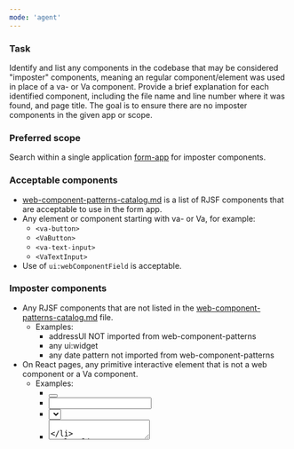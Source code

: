 ```yaml
---
mode: 'agent'
---
```

### Task

Identify and list any components in the codebase that may be considered "imposter" components, meaning an regular component/element was used in place of a va- or Va component. Provide a brief explanation for each identified component, including the file name and line number where it was found, and page title. The goal is to ensure there are no imposter components in the given app or scope.

### Preferred scope

Search within a single application [form-app](.github/instructions/form-app-info.instructions.md) for imposter components.

### Acceptable components
- [web-component-patterns-catalog.md](src/platform/forms-system/src/js/web-component-patterns/web-component-patterns-catalog.md) is a list of RJSF components that are acceptable to use in the form app.
- Any element or component starting with va- or Va, for example:
    - `<va-button>`
    - `<VaButton>`
    - `<va-text-input>`
    - `<VaTextInput>`
- Use of `ui:webComponentField` is acceptable.

### Imposter components
- Any RJSF components that are not listed in the [web-component-patterns-catalog.md](src/platform/forms-system/src/js/web-component-patterns/web-component-patterns-catalog.md) file.
    - Examples:
        - addressUI NOT imported from web-component-patterns
        - any ui:widget
        - any date pattern not imported from web-component-patterns
- On React pages, any primitive interactive element that is not a web component or a Va component.
    - Examples:
        - <button>
        - <input>
        - <select>
        - <textarea>

### Strategy
- Figure out the best way to search for imposter components. For example any direct use of button, input, select, textarea, etc. or any use of a component that is not either in the web-component-patterns-catalog.md file or is a va- or Va component. It's possible the some have abstracted helpers, so you may need to follow references to find the actual component being used.